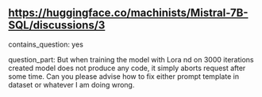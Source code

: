 ## https://huggingface.co/machinists/Mistral-7B-SQL/discussions/3

contains_question: yes

question_part: But when training the model with Lora nd on 3000 iterations created model does not produce any code, it simply aborts request after some time. Can you please advise how to fix either prompt template in dataset or whatever I am doing wrong.